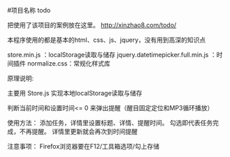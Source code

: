 #项目名称 todo

把使用了该项目的案例放在这里。
http://xinzhao8.com/todo/

本程序使用的都是基本的html、css、js、jquery，没有用到高深的知识点

store.min.js ：localStorage读取与储存
jquery.datetimepicker.full.min.js ：时间插件
normalize.css：常规化样式库

原理说明:

主要用 Store.js 实现本地localStorage读取与储存

判断当前时间和设置时间<= 0  来弹出提醒（醒目固定定位和MP3循环播放）

使用方法：
添加任务，详情里设置标题、详情、提醒时间。
勾选即代表任务完成，不再提醒。
详情里更新就会再次到时间提醒

注意事项：
Firefox浏览器要在F12/工具箱选项/勾上存储

